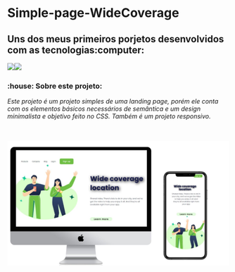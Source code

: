 <h1 text="align-center">Simple-page-WideCoverage</h1>

<h2>Uns dos meus primeiros porjetos desenvolvidos com as tecnologias:computer:</h2>
<img src="https://img.shields.io/badge/HTML5-E34F26?style=for-the-badge&logo=html5&logoColor=white" /><img src="https://img.shields.io/badge/CSS3-1572B6?style=for-the-badge&logo=css3&logoColor=white" />
 <h3>  :house: Sobre este projeto:</h3>
<p text="align-center"><i>Este projeto é um projeto simples de uma landing page, porém ele conta com os elementos básicos necessários de semântica e um design minimalista e objetivo feito no CSS.
  Também é um projeto responsivo.</i></p>
  <br>
  <br>
  <img src="https://github.com/ChristianFulco/Simple-page-WideCoverage/blob/master/assets/Image-desktop-mobile.jpg?raw=true" />
